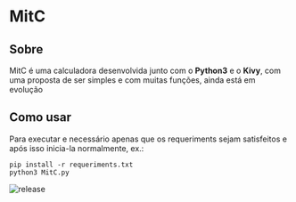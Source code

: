 # MitC
## Sobre
MitC é uma calculadora desenvolvida junto com o __Python3__ e o __Kivy__, com uma proposta de ser simples e com muitas funções, ainda está em evolução

## Como usar

Para executar e necessário apenas que os requeriments sejam satisfeitos e após isso inicia-la normalmente, ex.:

```
pip install -r requeriments.txt
python3 MitC.py
```

![release](https://img.shields.io/badge/release-0.1-blue.svg)